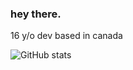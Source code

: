### hey there.
16 y/o dev based in canada
                                               

![GitHub stats](https://github-readme-stats.vercel.app/api?username=scordd&show_icons=true&theme=omni)
